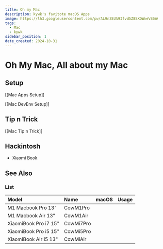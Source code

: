 ```yaml
---
title: Oh my Mac
description: kywk's favitote macOS Apps
image: https://lh3.googleusercontent.com/pw/AL9nZEUA9Ifvd5Z8SXDWkeVB6AC4MPGwnXaL6kBXNPoXwOQQ2jOcZ1Jw_0p8TKK8C3ZX0e67_FOY15eDrm7aaXSQJcKtoUzC80SAQEHsaBy6qS2AqNNs5VUFNXBKm439y_1wkvmDl-PnL8ReojnIumNlEvOXBg=w800-no?authuser=0
tags:
  - Mac
  - kywk
sidebar_position: 1
date_created: 2024-10-31
---
```


# Oh My Mac, All about my Mac

## Setup

[[Mac Apps Setup]]

[[Mac DevEnv Setup]]

## Tip n Trick

[[Mac Tip n Trick]]

## Hackintosh

- Xiaomi Book

## See Also

### List

| Model                 | Name      | macOS | Usage |
| :-------------------- | :-------- | :---- | :---- |
| M1 Macbook Pro 13"    | CowM1Pro  |       |       |
| M1 Macbook Air 13"    | CowM1Air  |       |       |
| XiaomiBook Pro i7 15" | CowMi7Pro |       |       |
| XiaomiBook Pro i5 15" | CowMi5Pro |       |       |
| XiaomiBook Air i5 13" | CowMiAir  |       |       |
